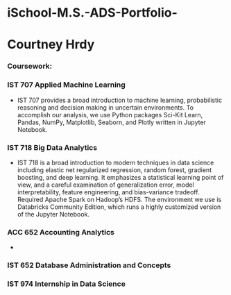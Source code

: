 # iSchool-M.S.-ADS-Portfolio-

# Courtney Hrdy 

### Coursework:

### IST 707 Applied Machine Learning

- IST 707 provides a broad introduction to machine learning, probabilistic reasoning and decision making in uncertain environments. To accomplish our analysis, we use Python packages Sci-Kit Learn, Pandas, NumPy, Matplotlib, Seaborn, and Plotly written in Jupyter Notebook. 


### IST 718 Big Data Analytics 

- IST 718 is a broad introduction to modern techniques in data science including elastic net regularized regression, random forest, gradient boosting, and deep learning. It emphasizes a statistical learning point of view, and a careful examination of generalization error, model interpretability, feature engineering, and bias-variance tradeoff. 
Required Apache Spark on Hadoop’s HDFS. The environment we use is Databricks Community Edition, which runs a highly customized version of the Jupyter Notebook.

### ACC 652 Accounting Analytics

- 

### IST 652 Database Administration and Concepts

### IST 974 Internship in Data Science
